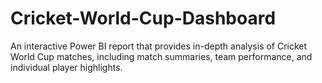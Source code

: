 # Cricket-World-Cup-Dashboard
An interactive Power BI report that provides in-depth analysis of Cricket World Cup matches, including match summaries, team performance, and individual player highlights.
